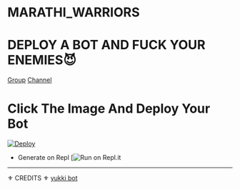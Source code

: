 # MARATHI_WARRIORS

# DEPLOY A BOT AND FUCK YOUR ENEMIES😈

[Group](https://t.me/MARATHIWARRIORS)
[Channel](https://t.me/MARATH_IWARRIORS)

# Click The Image And Deploy Your Bot

[![Deploy](https://telegra.ph/file/7d56815a7d7431a587bfa.jpg)](https://heroku.com/deploy?template=https://github.com/DarkCybers/innexia.git)


- Generate on Repl [![Run on Repl.it](https://replit.com/@Tanajimusic/MARATHI-WARRIORS#main.py)

-----------------------------------------------------------------------------------------------------------------------------------------------------------------------------------------------------------------
⚜ CREDITS ⚜ [yukki bot](https://github.com/YukkiBot/YukkiMultiSpamBot)
